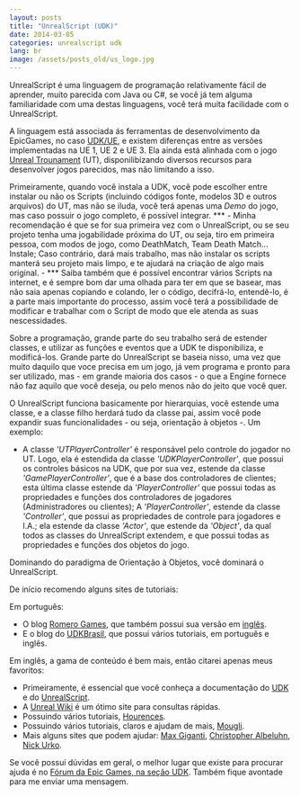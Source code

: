 ```yaml
---
layout: posts
title: "UnrealScript (UDK)"
date: 2014-03-05
categories: unrealscript udk
lang: br
image: /assets/posts_old/us_logo.jpg
---
```


UnrealScript é uma linguagem de programação relativamente fácil de aprender, muito parecida com Java ou C#, se você já tem alguma familiaridade com uma destas linguagens, você terá muita facilidade com o UnrealScript.<!--break-->

A linguagem está associada ás ferramentas de desenvolvimento da EpicGames, no caso [UDK/UE](https://www.unrealengine.com/en-US/previous-versions), e existem diferenças entre as versões implementadas na UE 1, UE 2 e UE 3. Ela ainda está alinhada com o jogo [Unreal Trounament](https://www.epicgames.com/unrealtournament/) (UT), disponilibizando diversos recursos para desenvolver jogos parecidos, mas não limitando a isso.

Primeiramente, quando você instala a UDK, você pode escolher entre instalar ou não os Scripts (incluindo códigos fonte, modelos 3D e outros arquivos) do UT, mas não se iluda, você terá apenas uma _Demo_ do jogo, mas caso possuir o jogo completo, é possível integrar. *** - Minha recomendação é que se for sua primeira vez com o UnrealScript, ou se seu projeto tenha uma jogabilidade próxima do UT, ou seja, tiro em primeira pessoa, com modos de jogo, como DeathMatch, Team Death Match... Instale; Caso contrário, dará mais trabalho, mas não instalar os scripts manterá seu projeto mais limpo, e te ajudará na criação de algo mais original. -  *** Saiba também que é possível encontrar vários Scripts na internet, e é sempre bom dar uma olhada para ter em que se basear, mas não saia apenas copiando e colando, ler o código, decifrá-lo, entendê-lo, é a parte mais importante do processo, assim você terá a possibilidade de modificar e trabalhar com o Script de modo que ele atenda as suas nescessidades.

Sobre a programação, grande parte do seu trabalho será de estender classes, e utilizar as funções e eventos que a UDK te disponibiliza, e modificá-los. Grande parte do UnrealScript se baseia nisso, uma vez que muito daquilo que voce precisa em um jogo, já vem programa e pronto para ser utilizado, mas - em grande maioria dos casos - o que a Engine fornece não faz aquilo que você deseja, ou pelo menos não do jeito que você quer.

O UnrealScript funciona basicamente por hierarquias, você estende uma classe, e a classe filho herdará tudo da classe pai, assim você pode expandir suas funcionalidades - ou seja, orientação à objetos -. Um exemplo:

- A classe _'UTPlayerController'_ é responsável pelo controle do jogador no UT. Logo, ela é estendida da classe _'UDKPlayerController'_, que possui os controles básicos na UDK, que por sua vez, estende da classe _'GamePlayerController'_, que é a base dos controladores de clientes; esta última classe estende da _'PlayerController'_ que possui todas as propriedades e funções dos controladores de jogadores (Administradores ou clientes); A _'PlayerController'_, estende da classe _'Controller'_, que possui as propriedades de controle para jogadores e I.A.; ela estende da classe _'Actor'_, que estende da _'Object'_, da qual todos as classes do UnrealScript extendem, e que possui todas as propriedades e funções dos objetos do jogo.

Dominando do paradigma de Orientação à Objetos, você dominará o UnrealScript.

De início recomendo alguns sites de tutoriais:

Em português:

- O blog [Romero Games](http://romerogames.blogspot.com.br/search/label/UnrealScript), que também possui sua versão em [inglês](http://romerounrealscript.blogspot.com.br/p/table-of-contents.html).
- E o blog do [UDKBrasil](http://udkbrasil.blogspot.com.br/), que possui vários tutoriais, em português e inglês.

Em inglês, a gama de conteúdo é bem mais, então citarei apenas meus favoritos:

- Primeiramente, é essencial que você conheça a documentação do [UDK](https://docs.unrealengine.com/udk/Three/WebHome.html) e do [UnrealScript](https://docs.unrealengine.com/udk/Three/UnrealScriptHome.html).
- A [Unreal Wiki](https://wiki.unrealengine.com/Main_Page) é um ótimo site para consultas rápidas.
- Possuindo vários tutoriais, [Hourences](http://www.hourences.com/).
- Possuindo vários tutoriais, claros e ajudam de mais, [Mougli](http://www.moug-portfolio.info/).
- Mais alguns sites que podem ajudar: [Max Giganti](http://maxpgiganti.com/), [Christopher Albeluhn](http://www.chrisalbeluhn.com/work.html), [Nick Urko](http://www.nickurko.com/).

Se você possui dúvidas em geral, o melhor lugar que existe para procurar ajuda é no [Fórum da Epic Games, na seção UDK](https://forums.epicgames.com/udk). Também fique avontade para me enviar uma mensagem.

